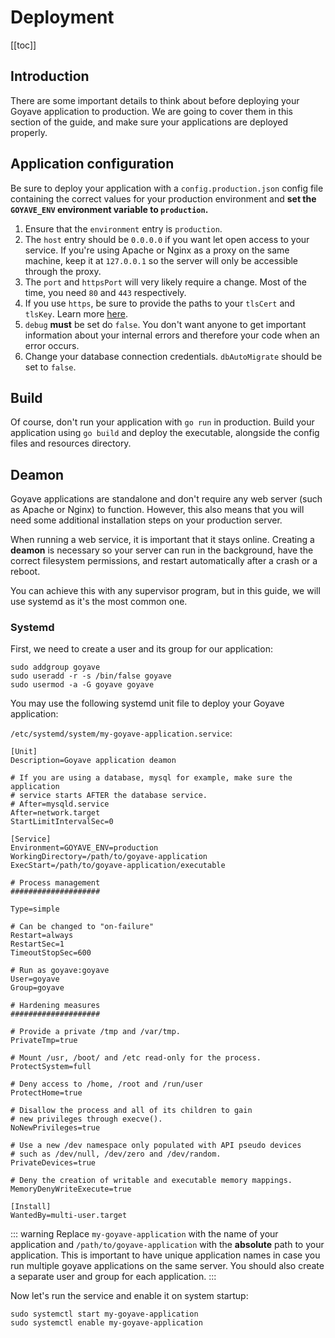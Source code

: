 # Deployment

[[toc]]

## Introduction

There are some important details to think about before deploying your Goyave application to production. We are going to cover them in this section of the guide, and make sure your applications are deployed properly.

## Application configuration

Be sure to deploy your application with a `config.production.json` config file containing the correct values for your production environment and **set the `GOYAVE_ENV` environment variable to `production`.**

1. Ensure that the `environment` entry is `production`.
2. The `host` entry should be `0.0.0.0` if you want let open access to your service. If you're using Apache or Nginx as a proxy on the same machine, keep it at `127.0.0.1` so the server will only be accessible through the proxy.
3. The `port` and `httpsPort` will very likely require a change. Most of the time, you need `80` and `443` respectively.
4. If you use `https`, be sure to provide the paths to your `tlsCert` and `tlsKey`. Learn more [here](./configuration.html#setting-up-https).
5. `debug` **must** be set do `false`. You don't want anyone to get important information about your internal errors and therefore your code when an error occurs.
6. Change your database connection credentials. `dbAutoMigrate` should be set to `false`.

## Build

Of course, don't run your application with `go run` in production. Build your application using `go build` and deploy the executable, alongside the config files and resources directory.

## Deamon

Goyave applications are standalone and don't require any web server (such as Apache or Nginx) to function. However, this also means that you will need some additional installation steps on your production server.

When running a web service, it is important that it stays online. Creating a **deamon** is necessary so your server can run in the background, have the correct filesystem permissions, and restart automatically after a crash or a reboot.

You can achieve this with any supervisor program, but in this guide, we will use systemd as it's the most common one.

### Systemd

First, we need to create a user and its group for our application:
```
sudo addgroup goyave
sudo useradd -r -s /bin/false goyave
sudo usermod -a -G goyave goyave
```

You may use the following systemd unit file to deploy your Goyave application:

`/etc/systemd/system/my-goyave-application.service`:
```
[Unit]
Description=Goyave application deamon

# If you are using a database, mysql for example, make sure the application
# service starts AFTER the database service.
# After=mysqld.service
After=network.target
StartLimitIntervalSec=0

[Service]
Environment=GOYAVE_ENV=production
WorkingDirectory=/path/to/goyave-application
ExecStart=/path/to/goyave-application/executable

# Process management
####################

Type=simple

# Can be changed to "on-failure"
Restart=always
RestartSec=1
TimeoutStopSec=600

# Run as goyave:goyave
User=goyave
Group=goyave

# Hardening measures
####################

# Provide a private /tmp and /var/tmp.
PrivateTmp=true

# Mount /usr, /boot/ and /etc read-only for the process.
ProtectSystem=full

# Deny access to /home, /root and /run/user
ProtectHome=true

# Disallow the process and all of its children to gain
# new privileges through execve().
NoNewPrivileges=true

# Use a new /dev namespace only populated with API pseudo devices
# such as /dev/null, /dev/zero and /dev/random.
PrivateDevices=true

# Deny the creation of writable and executable memory mappings.
MemoryDenyWriteExecute=true

[Install]
WantedBy=multi-user.target
```

::: warning
Replace `my-goyave-application` with the name of your application and `/path/to/goyave-application` with the **absolute** path to your application. This is important to have unique application names in case you run multiple goyave applications on the same server. You should also create a separate user and group for each application.
:::

Now let's run the service and enable it on system startup:
```
sudo systemctl start my-goyave-application
sudo systemctl enable my-goyave-application
```
